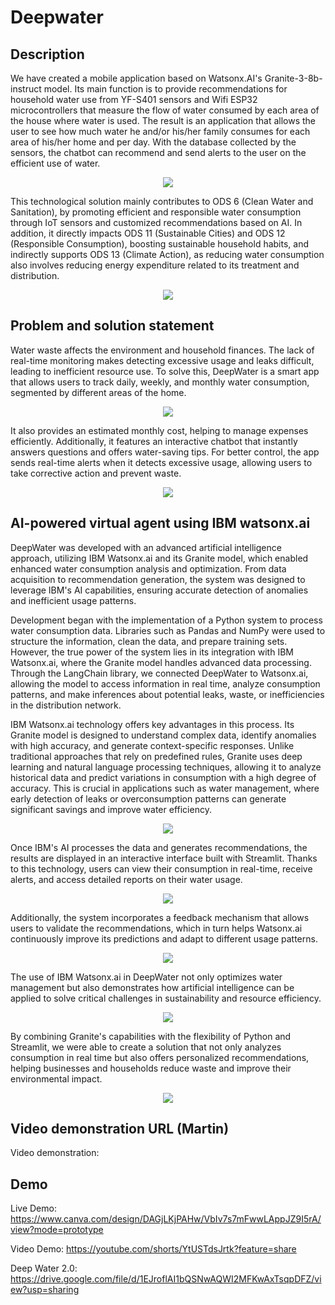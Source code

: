 # Deepwater

## Description 
We have created a mobile application based on Watsonx.AI's Granite-3-8b-instruct model. Its main function is to provide recommendations for household water use from YF-S401 sensors and Wifi ESP32 microcontrollers that measure the flow of water consumed by each area of the house where water is used. The result is an application that allows the user to see how much water he and/or his/her family consumes for each area of his/her home and per day. With the database collected by the sensors, the chatbot can recommend and send alerts to the user on the efficient use of water. 


<p align="center">
  <img width="auto" height="auto" src="https://github.com/Marisol-137/deepwater/blob/main/HARDW2.jpg">
</p>


This technological solution mainly contributes to ODS 6 (Clean Water and Sanitation), by promoting efficient and responsible water consumption through IoT sensors and customized recommendations based on AI. In addition, it directly impacts ODS 11 (Sustainable Cities) and ODS 12 (Responsible Consumption), boosting sustainable household habits, and indirectly supports ODS 13 (Climate Action), as reducing water consumption also involves reducing energy expenditure related to its treatment and distribution.

<p align="center">
  <img width="auto" height="auto" src="https://github.com/Marisol-137/deepwater/blob/main/DeepWater%20Mobile%20Prototype.png">
</p>


## Problem and solution statement 
Water waste affects the environment and household finances. The lack of real-time monitoring makes detecting excessive usage and leaks difficult, leading to inefficient resource use. To solve this, DeepWater is a smart app that allows users to track daily, weekly, and monthly water consumption, segmented by different areas of the home. 

<p align="center">
  <img width="auto" height="auto" src="https://github.com/Marisol-137/deepwater/blob/main/DeepWater%20Mobile%20Prototype%20(5).png">
</p>


It also provides an estimated monthly cost, helping to manage expenses efficiently. Additionally, it features an interactive chatbot that instantly answers questions and offers water-saving tips. For better control, the app sends real-time alerts when it detects excessive usage, allowing users to take corrective action and prevent waste.


<p align="center">
  <img width="auto" height="auto" src="https://github.com/Marisol-137/deepwater/blob/main/16.png">
</p>


## AI-powered virtual agent using IBM watsonx.ai 
DeepWater was developed with an advanced artificial intelligence approach, utilizing IBM Watsonx.ai and its Granite model, which enabled enhanced water consumption analysis and optimization. From data acquisition to recommendation generation, the system was designed to leverage IBM's AI capabilities, ensuring accurate detection of anomalies and inefficient usage patterns.

Development began with the implementation of a Python system to process water consumption data. Libraries such as Pandas and NumPy were used to structure the information, clean the data, and prepare training sets. However, the true power of the system lies in its integration with IBM Watsonx.ai, where the Granite model handles advanced data processing. Through the LangChain library, we connected DeepWater to Watsonx.ai, allowing the model to access information in real time, analyze consumption patterns, and make inferences about potential leaks, waste, or inefficiencies in the distribution network.

IBM Watsonx.ai technology offers key advantages in this process. Its Granite model is designed to understand complex data, identify anomalies with high accuracy, and generate context-specific responses. Unlike traditional approaches that rely on predefined rules, Granite uses deep learning and natural language processing techniques, allowing it to analyze historical data and predict variations in consumption with a high degree of accuracy. This is crucial in applications such as water management, where early detection of leaks or overconsumption patterns can generate significant savings and improve water efficiency.


<p align="center">
  <img width="auto" height="auto" src="https://github.com/Marisol-137/deepwater/blob/main/fun2.png">
</p>


Once IBM's AI processes the data and generates recommendations, the results are displayed in an interactive interface built with Streamlit. Thanks to this technology, users can view their consumption in real-time, receive alerts, and access detailed reports on their water usage. 


<p align="center">
  <img width="auto" height="auto" src="https://github.com/Marisol-137/deepwater/blob/main/DeepWater%20Mobile%20Prototype%20(4).png">
</p>


Additionally, the system incorporates a feedback mechanism that allows users to validate the recommendations, which in turn helps Watsonx.ai continuously improve its predictions and adapt to different usage patterns.


<p align="center">
  <img width="auto" height="auto" src="https://github.com/Marisol-137/deepwater/blob/main/DeepWater%20Mobile%20Prototype%20(2).png">
</p>


The use of IBM Watsonx.ai in DeepWater not only optimizes water management but also demonstrates how artificial intelligence can be applied to solve critical challenges in sustainability and resource efficiency. 


<p align="center">
  <img width="auto" height="auto" src="https://github.com/Marisol-137/deepwater/blob/main/11.png">
</p>

By combining Granite's capabilities with the flexibility of Python and Streamlit, we were able to create a solution that not only analyzes consumption in real time but also offers personalized recommendations, helping businesses and households reduce waste and improve their environmental impact.


<p align="center">
  <img width="auto" height="auto" src="https://github.com/Marisol-137/deepwater/blob/main/architecture.jpg">
</p>


## Video demonstration URL (Martin)
Video demonstration: 

## Demo
Live Demo: https://www.canva.com/design/DAGjLKjPAHw/VbIv7s7mFwwLAppJZ9I5rA/view?mode=prototype

Video Demo: https://youtube.com/shorts/YtUSTdsJrtk?feature=share

Deep Water 2.0: https://drive.google.com/file/d/1EJroflAI1bQSNwAQWI2MFKwAxTsqpDFZ/view?usp=sharing
